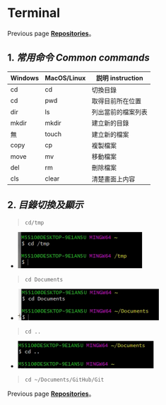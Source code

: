 # Terminal
Previous page [**Repositories**](https://github.com/AdamXu23?tab=repositories)。
## 1. *常用命令 Common commands*
|Windows|MacOS/Linux|説明 instruction|
|----|----|----|
|cd|cd|切換目錄|
|cd|pwd|取得目前所在位置|
|dir|ls|列出當前的檔案列表|
|mkdir|mkdir|建立新的目錄|
|無|touch|建立新的檔案|
|copy|cp|複製檔案|
|move|mv|移動檔案|
|del|rm|刪除檔案|
|cls|clear|清楚畫面上内容|
## 2. *目錄切換及顯示*
>     cd/tmp
>     
*   ![](https://github.com/AdamXu23/Git/blob/main/Chapter3_Terminal/Image/tmp.jpg)
>     cd Documents
>     
*   ![](https://github.com/AdamXu23/Git/blob/main/Chapter3_Terminal/Image/Documents.jpg)
>     cd ..
>     
*   ![](https://github.com/AdamXu23/Git/blob/main/Chapter3_Terminal/Image/cd.jpg)
>     cd ~/Documents/GitHub/Git
>     




Previous page [**Repositories**](https://github.com/AdamXu23?tab=repositories)。
